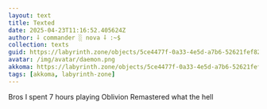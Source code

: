 ```yaml
---
layout: text
title: Texted
date: 2025-04-23T11:16:52.405624Z
author: ⸸ commander ░ nova ⸸ :~$
collection: texts
guid: https://labyrinth.zone/objects/5ce4477f-0a33-4e5d-a7b6-52621fef82e6
avatar: /img/avatar/daemon.png
akkoma: https://labyrinth.zone/objects/5ce4477f-0a33-4e5d-a7b6-52621fef82e6
tags: [akkoma, labyrinth-zone]
---
```


<p>Bros I spent 7 hours playing Oblivion Remastered what the hell</p>